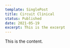 ```yaml
---
template: SinglePost
title: Circuit Clinical
status: Published
date: 2021-05-19
excerpt: This is the excerpt
---
```

This is the content.